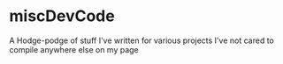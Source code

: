 # miscDevCode
A Hodge-podge of stuff I've written for various projects I've not cared to compile anywhere else on my page
